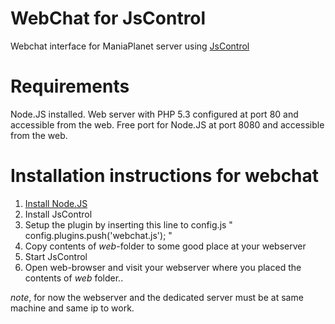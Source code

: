 WebChat for JsControl
=========
Webchat interface for ManiaPlanet server using [JsControl](https://github.com/Tgys/JsControl)

Requirements
=========
Node.JS installed.
Web server with PHP 5.3 configured at port 80 and accessible from the web.
Free port for Node.JS at port 8080 and accessible from the web.

Installation instructions for webchat
=========
1. [Install Node.JS](http://nodejs.org/)
2. Install JsControl
3. Setup the plugin by inserting this line to config.js
    " config.plugins.push('webchat.js'); "
4. Copy contents of *web*-folder to some good place at your webserver 
5. Start JsControl
6. Open web-browser and visit your webserver where you placed the contents of *web* folder..

*note*, for now the webserver and the dedicated server must be at same machine and same ip to work.


